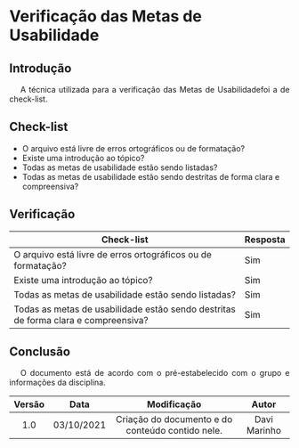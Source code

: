 # Verificação das Metas de Usabilidade

## Introdução
<p style="text-indent: 20px; text-align: justify">
A técnica utilizada para a verificação das Metas de Usabilidadefoi a de check-list.
</p>

## Check-list 
* O arquivo está livre de erros ortográficos ou de formatação?
* Existe uma introdução ao tópico?
* Todas as metas de usabilidade estão sendo listadas?
* Todas as metas de usabilidade estão sendo destritas de forma clara e compreensiva?

## Verificação

| Check-list | Resposta |
|---|---|
| O arquivo está livre de erros ortográficos ou de formatação?                       | Sim |
| Existe uma introdução ao tópico?                                                   | Sim |
| Todas as metas de usabilidade estão sendo listadas?                                | Sim |
| Todas as metas de usabilidade estão sendo destritas de forma clara e compreensiva? | Sim |



## Conclusão
<p style="text-indent: 20px; text-align: justify">
O documento está de acordo com o pré-estabelecido com o grupo e informações da disciplina.
</p>

| Versão | Data| Modificação|Autor|
| :--: | :--: | :--: | :--:|
| 1.0 | 03/10/2021 | Criação do documento e do conteúdo contido nele. | Davi Marinho |